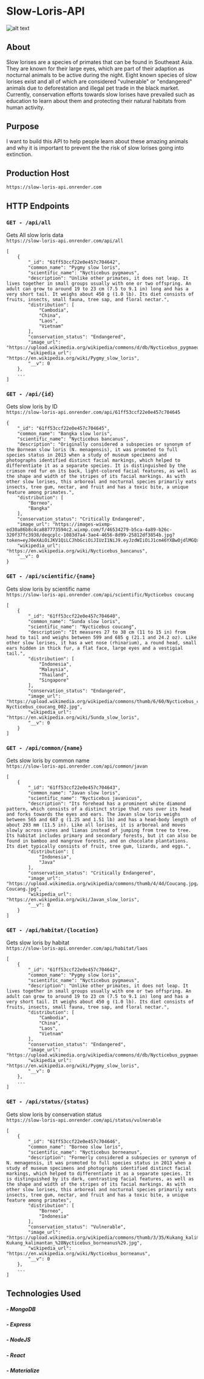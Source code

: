 # Slow-Loris-API

![alt text](https://scx2.b-cdn.net/gfx/news/hires/2019/slowlorisstu.jpg)

## About
Slow lorises are a species of primates that can be found in Southeast Asia. They are known for their large eyes, which are part of their adaption as nocturnal animals to be active during the night. Eight known species of slow lorises exist and all of which are considered "vulnerable" or "endangered" animals due to deforestation and illegal pet trade in the black market. Currently, conservation efforts towards slow lorises have prevailed such as education to learn about them and protecting their natural habitats from human activity.

## Purpose 
I want to build this API to help people learn about these amazing animals and why it is important to prevent the the risk of slow lorises going into extinction.

## Production Host
`https://slow-loris-api.onrender.com`

## HTTP Endpoints
### `GET - /api/all`
Gets All slow loris data
<br/>
`https://slow-loris-api.onrender.com/api/all`
```
[
	{
		"_id": "61ff53ccf22e0e457c704642",
		"common_name": "Pygmy slow loris",
		"scientific_name": "Nycticebus pygmaeus",
		"description": "Unlike other primates, it does not leap. It lives together in small groups usually with one or two offspring. An adult can grow to around 19 to 23 cm (7.5 to 9.1 in) long and has a very short tail. It weighs about 450 g (1.0 lb). Its diet consists of fruits, insects, small fauna, tree sap, and floral nectar.",
		"distribution": [
			"Cambodia",
			"China",
			"Laos",
			"Vietnam"
		],
		"conservation_status": "Endangered",
		"image_url": "https://upload.wikimedia.org/wikipedia/commons/d/db/Nycticebus_pygmaeus_004.jpg",
		"wikipedia_url": "https://en.wikipedia.org/wiki/Pygmy_slow_loris",
		"__v": 0
	},
	...
]
```

### `GET - /api/{id}`
Gets slow loris by ID
<br/>
`https://slow-loris-api.onrender.com/api/61ff53ccf22e0e457c704645`

```
{
	"_id": "61ff53ccf22e0e457c704645",
	"common_name": "Bangka slow loris",
	"scientific_name": "Nycticebus bancanus",
	"description": "Originally considered a subspecies or synonym of the Bornean slow loris (N. menagensis), it was promoted to full species status in 2013 when a study of museum specimens and photographs identified distinct facial markings, which helped to differentiate it as a separate species. It is distinguished by the crimson red fur on its back, light-colored facial features, as well as the shape and width of the stripes of its facial markings. As with other slow lorises, this arboreal and nocturnal species primarily eats insects, tree gum, nectar, and fruit and has a toxic bite, a unique feature among primates.",
	"distribution": [
		"Borneo",
		"Bangka"
	],
	"conservation_status": "Critically Endangered",
	"image_url": "https://images-wixmp-ed30a86b8c4ca887773594c2.wixmp.com/f/46534279-b5ca-4a89-b26c-320f37fc3938/deqcplc-1083d7a4-3ae4-4656-8d99-25812df3854b.jpg?token=eyJ0eXAiOiJKV1QiLCJhbGciOiJIUzI1NiJ9.eyJzdWIiOiJ1cm46YXBwOjdlMGQxODg5ODIyNjQzNzNhNWYwZDQxNWVhMGQyNmUwIiwiaXNzIjoidXJuOmFwcDo3ZTBkMTg4OTgyMjY0MzczYTVmMGQ0MTVlYTBkMjZlMCIsIm9iaiI6W1t7InBhdGgiOiJcL2ZcLzQ2NTM0Mjc5LWI1Y2EtNGE4OS1iMjZjLTMyMGYzN2ZjMzkzOFwvZGVxY3BsYy0xMDgzZDdhNC0zYWU0LTQ2NTYtOGQ5OS0yNTgxMmRmMzg1NGIuanBnIn1dXSwiYXVkIjpbInVybjpzZXJ2aWNlOmZpbGUuZG93bmxvYWQiXX0.1oO4qIxi1p1nXVLeQpplIH0QC5T4XqVjQjHiVnoxYxo",
	"wikipedia_url": "https://en.wikipedia.org/wiki/Nycticebus_bancanus",
	"__v": 0
}
```

### `GET - /api/scientific/{name}`
Gets slow loris by scientific name
<br/>
`https://slow-loris-api.onrender.com/api/scientific/Nycticebus coucang`
```
[
	{
		"_id": "61ff53ccf22e0e457c704640",
		"common_name": "Sunda slow loris",
		"scientific_name": "Nycticebus coucang",
		"description": "It measures 27 to 38 cm (11 to 15 in) from head to tail and weighs between 599 and 685 g (21.1 and 24.2 oz). Like other slow lorises, it has a wet nose (rhinarium), a round head, small ears hidden in thick fur, a flat face, large eyes and a vestigial tail.",
		"distribution": [
			"Indonesia",
			"Malaysia",
			"Thailand",
			"Singapore"
		],
		"conservation_status": "Endangered",
		"image_url": "https://upload.wikimedia.org/wikipedia/commons/thumb/6/60/Nycticebus_coucang_002.jpg/800px-Nycticebus_coucang_002.jpg",
		"wikipedia_url": "https://en.wikipedia.org/wiki/Sunda_slow_loris",
		"__v": 0
	}
]
```

### `GET - /api/common/{name}`
Gets slow loris by common name
<br/>
`https://slow-loris-api.onrender.com/api/common/javan`
```
[
	{
		"_id": "61ff53ccf22e0e457c704643",
		"common_name": "Javan slow loris",
		"scientific_name": "Nycticebus javanicus",
		"description": "Its forehead has a prominent white diamond pattern, which consists of a distinct stripe that runs over its head and forks towards the eyes and ears. The Javan slow loris weighs between 565 and 687 g (1.25 and 1.51 lb) and has a head-body length of about 293 mm (11.5 in). Like all lorises, it is arboreal and moves slowly across vines and lianas instead of jumping from tree to tree. Its habitat includes primary and secondary forests, but it can also be found in bamboo and mangrove forests, and on chocolate plantations. Its diet typically consists of fruit, tree gum, lizards, and eggs.",
		"distribution": [
			"Indonesia",
			"Java"
		],
		"conservation_status": "Critically Endangered",
		"image_url": "https://upload.wikimedia.org/wikipedia/commons/thumb/4/4d/Coucang.jpg/1280px-Coucang.jpg",
		"wikipedia_url": "https://en.wikipedia.org/wiki/Javan_slow_loris",
		"__v": 0
	}
]
```

### `GET - /api/habitat/{location}`
Gets slow loris by habitat
<br/>
`https://slow-loris-api.onrender.com/api/habitat/laos`
```
[
	{
		"_id": "61ff53ccf22e0e457c704642",
		"common_name": "Pygmy slow loris",
		"scientific_name": "Nycticebus pygmaeus",
		"description": "Unlike other primates, it does not leap. It lives together in small groups usually with one or two offspring. An adult can grow to around 19 to 23 cm (7.5 to 9.1 in) long and has a very short tail. It weighs about 450 g (1.0 lb). Its diet consists of fruits, insects, small fauna, tree sap, and floral nectar.",
		"distribution": [
			"Cambodia",
			"China",
			"Laos",
			"Vietnam"
		],
		"conservation_status": "Endangered",
		"image_url": "https://upload.wikimedia.org/wikipedia/commons/d/db/Nycticebus_pygmaeus_004.jpg",
		"wikipedia_url": "https://en.wikipedia.org/wiki/Pygmy_slow_loris",
		"__v": 0
	},
	...
]
```

### `GET - /api/status/{status}`
Gets slow loris by conservation status
<br/>
`https://slow-loris-api.onrender.com/api/status/vulnerable`
```
[
	{
		"_id": "61ff53ccf22e0e457c704646",
		"common_name": "Borneo slow loris",
		"scientific_name": "Nycticebus borneanus",
		"description": "Formerly considered a subspecies or synonym of N. menagensis, it was promoted to full species status in 2013 when a study of museum specimens and photographs identified distinct facial markings, which helped to differentiate it as a separate species. It is distinguished by its dark, contrasting facial features, as well as the shape and width of the stripes of its facial markings. As with other slow lorises, this arboreal and nocturnal species primarily eats insects, tree gum, nectar, and fruit and has a toxic bite, a unique feature among primates",
		"distribution": [
			"Borneo",
			"Indonesia"
		],
		"conservation_status": "Vulnerable",
		"image_url": "https://upload.wikimedia.org/wikipedia/commons/thumb/3/35/Kukang_kalimantan_%28Nycticebus_borneanus%29.jpg/1280px-Kukang_kalimantan_%28Nycticebus_borneanus%29.jpg",
		"wikipedia_url": "https://en.wikipedia.org/wiki/Nycticebus_borneanus",
		"__v": 0
	},
	...
]
```

## Technologies Used
##### - MongoDB
##### - Express
##### - NodeJS
##### - React
##### - Materialize
